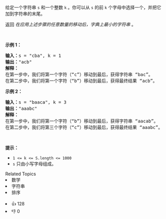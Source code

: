 <p>给定一个字符串 <code>s</code> 和一个整数 <code>k</code>&nbsp;。你可以从 <code>s</code> 的前 <code>k</code> 个字母中选择一个，并把它加到字符串的末尾。</p>

<p>返回 <em>在应用上述步骤的任意数量的移动后，字典上最小的字符串&nbsp;</em>。</p>

<p>&nbsp;</p>

<p><strong>示例 1：</strong></p>

<pre>
<strong>输入：</strong>s = "cba", k = 1
<strong>输出：</strong>"acb"
<strong>解释：</strong>
在第一步中，我们将第一个字符（“c”）移动到最后，获得字符串 “bac”。
在第二步中，我们将第一个字符（“b”）移动到最后，获得最终结果 “acb”。
</pre>

<p><strong>示例 2：</strong></p>

<pre>
<strong>输入：</strong>s = "baaca", k = 3
<strong>输出：</strong>"aaabc"
<strong>解释：
</strong>在第一步中，我们将第一个字符（“b”）移动到最后，获得字符串 “aacab”。
在第二步中，我们将第三个字符（“c”）移动到最后，获得最终结果 “aaabc”。
</pre>

<p>&nbsp;</p>

<p><strong>提示：</strong></p>

<ul>
	<li><code>1 &lt;= k&nbsp;&lt;= S.length&nbsp;&lt;= 1000</code></li>
	<li><code>s</code>&nbsp;只由小写字母组成。</li>
</ul>
<div><div>Related Topics</div><div><li>数学</li><li>字符串</li><li>排序</li></div></div><br><div><li>👍 128</li><li>👎 0</li></div>